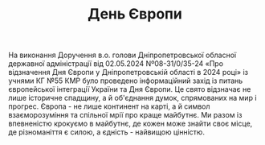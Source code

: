 ﻿---
title: День Європи
---

На виконання Доручення в.о. голови Дніпропетровської обласної державної адміністрації від 02.05.2024 Nº08-31/0/35-24 «Про відзначення Дня Європи у Дніпропетровській області в 2024 році» із учнями КГ №55 КМР  було проведено інформаційний захід із питань європейської інтеграції України та Дня Європи. Це свято відзначає не лише історичне спадщину, а й об'єднання думок, спрямованих на мир і прогрес. Європа -  не лише континент на карті, а й символ взаєморозуміння та спільної мрії про краще майбутнє. Ми разом із впевненістю крокуємо в майбутнє, де кожен може знайти своє місце, де різноманіття є силою, а єдність - найвищою цінністю.

<slideshow />
